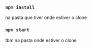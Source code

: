 ### `npm install` 
na pasta que tiver onde estiver o clone
### `npm start` 
tbm na pasta onde estiver o clone
